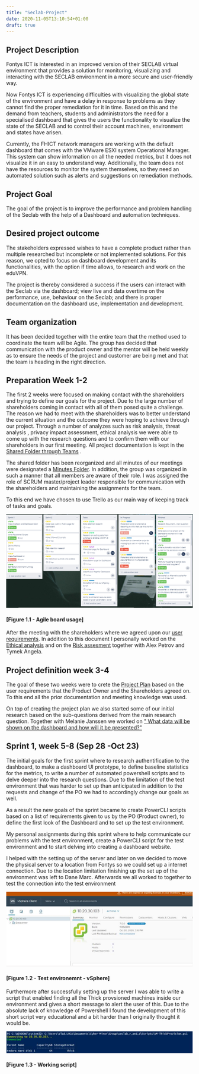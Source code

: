```yaml
---
title: "Seclab-Project"
date: 2020-11-05T13:10:54+01:00
draft: true
---
```


## Project Description
 Fontys ICT is interested in an improved version of their SECLAB virtual environment that provides a solution for monitoring, visualizing and interacting with the SECLAB environment in a more secure and user-friendly way.

 Now Fontys ICT is experiencing difficulties with visualizing the global state of the environment and have a delay in response to problems as they cannot find the proper remediation for it in time. Based on this and the demand from teachers, students and administrators the need for a specialised dashboard that gives the users the functionality to visualize the state of the SECLAB and to control their account machines, environment and states have arisen.

 Currently, the FHICT network managers are working with the default dashboard that comes with the VMware ESXI system Operational Manager. This system can show information on all the needed metrics, but it does not visualize it in an easy to understand way. Additionally, the team does not have the resources to monitor the system themselves, so they need an automated solution such as alerts and suggestions on remediation methods.

## Project Goal

The goal of the project is to improve the performance and problem handling of the Seclab with the help of a Dashboard and automation techniques. 

## Desired project outcome

The stakeholders expressed wishes to have a complete product rather than multiple researched but incomplete or not implemented solutions. For this reason, we opted to focus on dashboard development and its functionalities, with the option if time allows, to research and work on the eduVPN. 

The project is thereby considered a success if the users can interact with the Seclab via the dashboard; view live and data overtime on the performance, use, behaviour on the Seclab; and there is proper documentation on the dashboard use, implementation and development. 



## Team organization

It has been decided together with the entire team that the method used to coordinate the team will be Agile. The group has decided that communication with the product owner and the mentor will be held weekly as to ensure the needs of the project and customer are being  met and that the team is heading in the right direction. 



## Preparation Week 1-2

The first 2 weeks were focused on making contact with the shareholders and trying to define our goals for the project. Due to the large number of shareholders coming in contact with all of them posed quite a challenge. The reason we had to meet with the shareholders was to better understand the current situation and the outcome they were hoping to achieve through our project. Through a number of analyzes such as risk analysis, threat analysis , privacy impact assessment, ethical analysis we were able to come up with the research questions and to confirm them with our shareholders in our first meeting. All project documentation is kept in the [Shared Folder through Teams](https://stichtingfontys.sharepoint.com/sites/CyberSecurityMinor20192020-FHICTresearchanddevelopmentproject/Gedeelde%20documenten/Forms/AllItems.aspx?RootFolder=%2Fsites%2FCyberSecurityMinor20192020%2DFHICTresearchanddevelopmentproject%2FGedeelde%20documenten%2FFHICT%20research%20and%20development%20project&FolderCTID=0x012000F78CEB40F297C044A67ABC914FF42098) .

The shared folder has been reorganized and all minutes of our meetings were designated a [Minutes Folder](https://stichtingfontys.sharepoint.com/sites/CyberSecurityMinor20192020-FHICTresearchanddevelopmentproject/Gedeelde%20documenten/Forms/AllItems.aspx?FolderCTID=0x012000F78CEB40F297C044A67ABC914FF42098&viewid=b359bf5d%2D7b13%2D4aa5%2D84c8%2D4b1c859463b6&id=%2Fsites%2FCyberSecurityMinor20192020%2DFHICTresearchanddevelopmentproject%2FGedeelde%20documenten%2FFHICT%20research%20and%20development%20project%2FMinutes). In addition, the group was organized in such a manner that all members are aware of their role. I was assigned the role of SCRUM master/project leader responsible for communication with the shareholders and maintaining the assignments for the team.

To this end we have chosen to use Trello as our main way of keeping track of tasks and goals.

![image alt text](./images/Seclab-Project/TrelloAgileBoard.png?style=centerme)
#### [Figure 1.1 - Agile board usage] 


After the meeting with the shareholders where we agreed upon our [user requirements](https://stichtingfontys.sharepoint.com/:w:/r/sites/CyberSecurityMinor20192020-FHICTresearchanddevelopmentproject/_layouts/15/Doc.aspx?sourcedoc=%7B8EB77DAB-8ED6-461A-8CDA-3BDED2BFF43C%7D&file=URS%20-%20MoSCoW.docx&action=default&mobileredirect=true&cid=ab2b59d1-38e4-4657-95df-7cf96498a677). In addition to this document I personally worked on the [Ethical analysis](https://stichtingfontys.sharepoint.com/sites/CyberSecurityMinor20192020-FHICTresearchanddevelopmentproject/Gedeelde%20documenten/Forms/AllItems.aspx?FolderCTID=0x012000F78CEB40F297C044A67ABC914FF42098&viewid=b359bf5d%2D7b13%2D4aa5%2D84c8%2D4b1c859463b6&id=%2Fsites%2FCyberSecurityMinor20192020%2DFHICTresearchanddevelopmentproject%2FGedeelde%20documenten%2FFHICT%20research%20and%20development%20project%2FTICT) and on the [Risk assesment](https://stichtingfontys.sharepoint.com/sites/CyberSecurityMinor20192020-FHICTresearchanddevelopmentproject/Gedeelde%20documenten/Forms/AllItems.aspx?RootFolder=%2Fsites%2FCyberSecurityMinor20192020%2DFHICTresearchanddevelopmentproject%2FGedeelde%20documenten%2FFHICT%20research%20and%20development%20project%2FRiskRannkingAndMitigationTemplate&FolderCTID=0x012000F78CEB40F297C044A67ABC914FF42098) together with Alex Petrov and Tymek Angela.


## Project definition week 3-4

The goal of these two weeks were to crete the [Project Plan](https://stichtingfontys.sharepoint.com/:w:/r/sites/CyberSecurityMinor20192020-FHICTresearchanddevelopmentproject/_layouts/15/Doc.aspx?sourcedoc=%7B84BE18EB-7CA1-4A39-9C4E-F6990B9B5F3B%7D&file=project_plan_v1.docx&action=default&mobileredirect=true&cid=ff07e989-a71d-4143-ae88-0fc2b14a5ccd) based on the user requirements that the Product Owner and the Shareholders agreed on. To this end all the prior documentation and meeting knowledge was used. 

On top of creating the project plan we also started some of our initial research based on the sub-questions derived from the main research question. Together with Melanie Janssen we worked on [" What data will be shown on the dashboard and how will it be presented?"](https://stichtingfontys.sharepoint.com/:w:/r/sites/CyberSecurityMinor20192020-FHICTresearchanddevelopmentproject/_layouts/15/Doc.aspx?sourcedoc=%7B58CA3EE7-8AA1-49AC-8F61-B878946F4D06%7D&file=Dashboard%20metrics.docx&action=default&mobileredirect=true&cid=6d4a7864-3eac-42d9-bb45-6c3ff32bc888)

## Sprint 1, week 5-8 (Sep 28 -Oct 23)

The initial goals for the first sprint where to research authentification to the dashboard, to make a dashboard UI prototype, to define baseline statistics for the metrics, to write a number of automated powershell scripts and to delve deeper into the research questions. Due to the limitation of the test environment that was harder to set up than anticipated in addition to the requests and change of the PO we had to accordingly change our goals as well.

As a result the new goals of the sprint became to create PowerCLI scripts based on a list of requirements given to us by the PO
(Product owner), to define the first look of the  Dashboard and to set up the test environment.

My personal assignments during this sprint where to help communicate our problems with the test environment, create a PowerCLI script for the test environment and to start delving into creating a dashboard website.

I helped with the setting up of the server and later on we decided to move the physical server to a location from Fontys so we could set up a internet connection. Due to the location limitation finishing up the set up of the environment was left to Dane Marc. Afterwards we all worked to together to test the connection into the test environment

![Enviroment](./images/Seclab-Project/Connection_To_TestEnvironment.png?style=centerme)

#### [Figure 1.2 - Test environemnt - vSphere] 

Furthermore after successfully setting up the server I was able to write a script that enabled finding all the Thick provsioned machines inside our environment and gives a short message to alert the user of this. Due to the absolute lack of knowledge of Powershell I found the development of this short script very educational and a bit harder than I originally thought it would be.

![Working script](./images/Seclab-Project/Script_Working.png?style=centerme)
#### [Figure 1.3 - Working script] 

